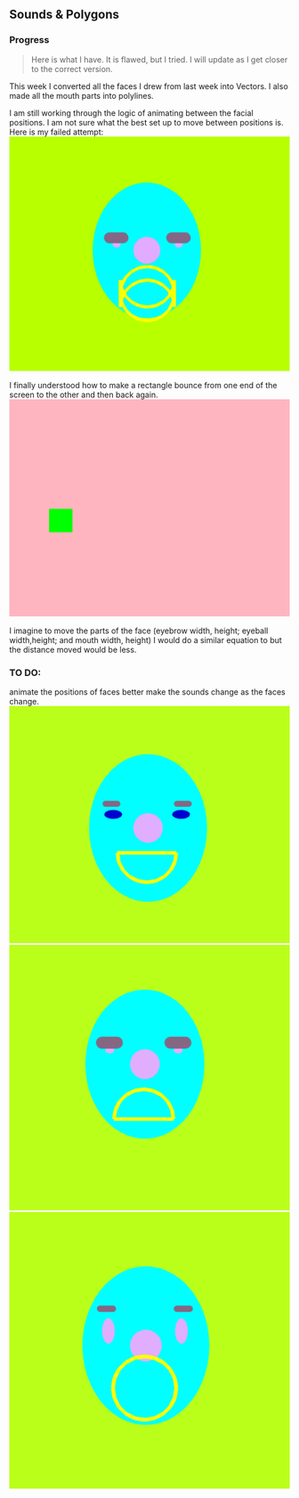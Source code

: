 ## Sounds & Polygons

### Progress

> Here is what I have. It is flawed, but I tried. I will update as I get closer to the correct version. 

This week I converted all the faces I drew from last week into Vectors.
I also made all the mouth parts into polylines. 

I am still working through the logic of animating between the facial positions. I am not sure what the best set up to move between positions is. Here is my failed attempt:
<br>
![fail](assets/errorgif.gif)
<br>


I finally understood how to make a rectangle bounce from one end of the screen to the other and then back again. 
<br>
![bouncingrect](assets/squarebounce.gif)
<br>

I imagine to move the parts of the face (eyebrow width, height; eyeball width,height; and mouth width, height) I would do a similar equation to 
but the distance moved would be less.  


### TO DO:
animate the positions of faces better
make the sounds change as the faces change. 
![smile](assets/newsmile.png)
![frown](assets/newfrown.png)
![gape](assets/newsuprised.png)




